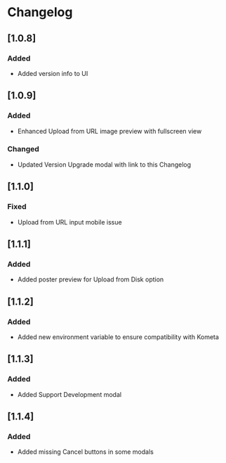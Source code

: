 # Changelog

## [1.0.8]
### Added
- Added version info to UI

## [1.0.9]
### Added
- Enhanced Upload from URL image preview with fullscreen view

### Changed
- Updated Version Upgrade modal with link to this Changelog

## [1.1.0]
### Fixed
- Upload from URL input mobile issue

## [1.1.1]
### Added
- Added poster preview for Upload from Disk option

## [1.1.2]
### Added
- Added new environment variable to ensure compatibility with Kometa

## [1.1.3]
### Added
- Added Support Development modal

## [1.1.4]
### Added
- Added missing Cancel buttons in some modals
